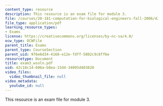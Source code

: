 ```yaml
---
content_type: resource
description: This resource is an exam file for module 3.
file: /courses/20-181-computation-for-biological-engineers-fall-2006/42c18c14606ab8ea15d434095d403820_exam3_wsoln.pdf
file_type: application/pdf
learning_resource_types:
- Exams
license: https://creativecommons.org/licenses/by-nc-sa/4.0/
ocw_type: OCWFile
parent_title: Exams
parent_type: CourseSection
parent_uid: 976e6d34-4168-e12e-fdff-5802c9c8ff6e
resourcetype: Document
title: exam3_wsoln.pdf
uid: 42c18c14-606a-b8ea-15d4-34095d403820
video_files:
  video_thumbnail_file: null
video_metadata:
  youtube_id: null
---
```

This resource is an exam file for module 3.